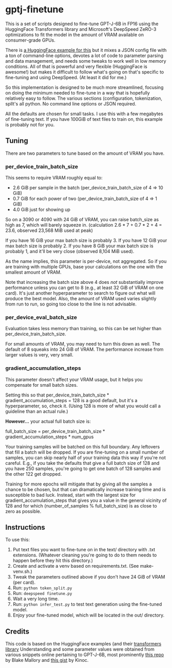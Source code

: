# gptj-finetune

This is a set of scripts designed to fine-tune GPT-J-6B in FP16 using the
HuggingFace Transformers library and Microsoft's DeepSpeed ZeRO-3
optimizations to fit the model in the amount of VRAM available on
consumer-grade GPUs.

There is 
[a HuggingFace example for this](https://github.com/huggingface/transformers/blob/main/examples/pytorch/language-modeling/run_clm.py)
but it mixes a JSON config file with a ton of command-line options, devotes
a lot of code to parameter parsing and data management, and needs some tweaks
to work well in low memory conditions.  All of that is powerful and very flexible
(HuggingFace is awesome!) but makes it difficult to follow what's going on
that's specific to fine-tuning and using DeepSpeed. (At least it did for me.)

So this implementation is designed to be much more streamlined, focusing on
doing the minimum needed to fine-tune in a way that is hopefully relatively
easy to follow.  The various sections (configuration, tokenization, splIt's all python.  No command line options or JSON required.

All the defaults are chosen for small tasks.  I use this with a few
megabytes of fine-tuning text.  If you have 100GiB of text files to
train on, this example is probably not for you.

## Tuning

There are two parameters to tune based on the amount of VRAM you have.

### per_device_train_batch_size

This seems to require VRAM roughly equal to:

* 2.6 GiB per sample in the batch (per_device_train_batch_size of 4 => 10 GiB)
* 0.7 GiB for each power of two (per_device_train_batch_size of 4 => 1 GiB)
* 4.0 GiB just for showing up

So on a 3090 or 4090 with 24 GiB of VRAM, you can raise batch_size as high as 7,
which will barely squeeze in. (calculation 2.6 * 7 + 0.7 * 2 + 4 = 23.6,
observed 23,568 MiB used at peak)

If you have 16 GiB your max batch size is probably 3.  If you have 12 GiB
your max batch size is probably 2.  If you have 8 GiB your max batch size
is probably 1, and it'll be very close (observed 8,104 MiB used).

As the name implies, this parameter is per-device, not aggregated. So if you
are training with multiple GPUs, base your calculations on the one with the
smallest amount of VRAM.

Note that increasing the batch size above 4 does *not* substantially improve
performance unless you can get to 8 (e.g., at least 32 GiB of VRAM on one card).
It's just another hyperparameter to search to figure out what will produce the
best model.  Also, the amount of VRAM used varies slightly from run to run,
so going too close to the line is not advisable.

### per_device_eval_batch_size

Evaluation takes less memory than training, so this can be set higher than
per_device_train_batch_size.

For small amounts of VRAM, you may need to turn this down as well.  The default
of 8 squeaks into 24 GiB of VRAM.  The performance increase from larger values
is very, very small.

### gradient_accumulation_steps

This parameter doesn't affect your VRAM usage, but it helps you compensate for
small batch sizes.

Setting this so that per_device_train_batch_size * gradient_accumulation_steps = 128
is a good default, but it's a hyperparameter, so, check it.  (Using 128 is
more of what you would call a guideline than an actual rule.)

**However...** your actual full batch size is:

full_batch_size = per_device_train_batch_size * gradient_accumulation_steps * num_gpus

Your training samples will be batched on this full boundary.  Any leftovers
that fill a batch will be dropped.  If you are fine-tuning on a small
number of samples, you can skip nearly half of your training data this
way if you're not careful.  E.g., if you take the defaults that give a full
batch size of 128 and you have 250 samples, you're going to get one batch of
128 samples and the other 122 get dropped.

Training for more epochs will mitigate that by giving all the samples a chance
to be chosen, but that can dramatically increase training time and is 
susceptible to bad luck.  Instead, start with the largest size for 
gradient_accumulation_steps that gives you a value in the general 
vicinity of 128 and for which (number_of_samples % full_batch_size) is as 
close to zero as possible.

## Instructions

To use this:

1. Put text files you want to fine-tune on in the text/ directory with .txt extensions. (Whatever cleaning you're going to do to them needs to happen before they hit this directory.)
2. Create and activate a venv based on requirements.txt. (See make-venv.sh.)
3. Tweak the parameters outlined above if you don't have 24 GiB of VRAM (per card). 
4. Run: `python token_split.py`
5. Run: `deepspeed finetune.py`
6. Wait a very long time. 
7. Run: `python infer_test.py` to test text generation using the fine-tuned model. 
8. Enjoy your fine-tuned model, which will be located in the out/ directory.

## Credits

This code is based on the HuggingFace examples (and their
[transformers library](https://huggingface.co/docs/transformers/index)
Understanding and some parameter values were obtained from various snippets
online pertaining to GPT-J-6B, most prominently
[this repo](https://github.com/mallorbc/Finetune_GPTNEO_GPTJ6B/tree/main/finetuning_repo)
by Blake Mallory and 
[this gist](https://gist.github.com/kinoc/dca36b12b5e956688a9b92a87ba7c52c#gistcomment-4398821)
by Kinoc.
